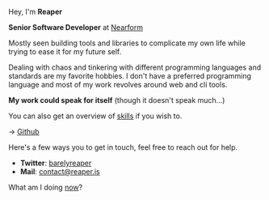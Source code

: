 Hey, I'm **Reaper**

**Senior Software Developer** at [Nearform](https://nearform.com)

Mostly seen building tools and libraries to complicate my own life while trying
to ease it for my future self.

Dealing with chaos and tinkering with different programming languages and
standards are my favorite hobbies. I don't have a preferred programming language
and most of my work revolves around web and cli tools.

**My work could speak for itself** (though it doesn't speak much...)

You can also get an overview of [skills](/skills) if you wish to.

&rarr; [Github](https://github.com/barelyhuman)

Here's a few ways you to get in touch, feel free to reach out for help.

- **Twitter**: [barelyreaper](https://twitter.com/barelyreaper)
- **Mail**: [contact@reaper.is](mailto:contact@reaper.is)

What am I doing [now](/now)?
